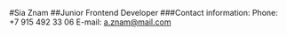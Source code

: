 #Sia Znam
##Junior Frontend Developer
###Contact information:
Phone: +7 915 492 33 06 
E-mail: a.znam@mail.com
